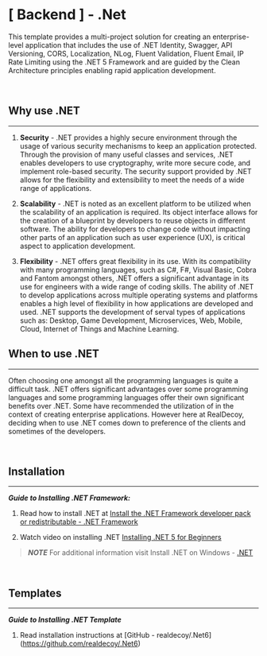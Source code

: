 # [ Backend ] - .Net

This template provides a multi-project solution for creating an enterprise-level application that includes the use of .NET Identity, Swagger, API Versioning, CORS, Localization, NLog, Fluent Validation, Fluent Email, IP Rate Limiting using the .NET 5 Framework and are guided by the Clean Architecture principles enabling rapid application development.

<br />

## Why use .NET
___
1. **Security** -  .NET provides a highly secure environment through the usage of various security mechanisms to keep an application protected. Through the provision of many useful classes and services, .NET enables developers to use cryptography, write more secure code, and implement role-based security. The security support provided by .NET allows for the flexibility and extensibility to meet the needs of a wide range of applications.

2. **Scalability** - .NET is noted as an excellent platform to be utilized when the scalability of an application is required. Its object interface allows for the creation of a blueprint by developers to reuse objects in different software. The ability for developers to change code without impacting other parts of an application such as user experience (UX), is critical aspect to application development. 

3. **Flexibility** - .NET offers great flexibility in its use. With its compatibility with many programming languages, such as C#, F#, Visual Basic, Cobra and Fantom amongst others, .NET offers a significant advantage in its use for engineers with a wide range of coding skills. The ability of .NET to develop applications across multiple operating systems and platforms enables a high level of flexibility in how applications are developed and used. .NET supports the development of serval types of applications such as: Desktop, Game Development, Microservices, Web, Mobile, Cloud, Internet of Things and Machine Learning. 


## When to use .NET
___
Often choosing one amongst all the programming languages is quite a difficult task. .NET offers significant advantages over some programming languages and some programming languages offer their own significant benefits over .NET. Some have recommended the utilization of in the context of creating enterprise applications. However here at RealDecoy, deciding when to use .NET comes down to preference of the clients and sometimes of the developers.

<br />

## Installation
___

***Guide to Installing .NET Framework:***

1. Read how to install .NET at [Install the .NET Framework developer pack or redistributable - .NET Framework](https://docs.microsoft.com/en-us/dotnet/framework/install/guide-for-developers)  

2. Watch video on installing .NET [Installing .NET 5 for Beginners](https://www.youtube.com/watch?v=karSxhTb_38) 


> **_NOTE_** For additional information visit Install .NET on Windows - [.NET](https://docs.microsoft.com/en-us/dotnet/core/install/windows?tabs=net60)


<br />

## Templates
___
***Guide to Installing .NET Template***
1. Read installation instructions at [GitHub - realdecoy/.Net6] (https://github.com/realdecoy/.Net6)
